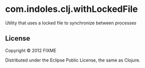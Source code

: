 # com.indoles.clj.withLockedFile

Utility that uses a locked file to synchronize between processes

## License

Copyright © 2012 FIXME

Distributed under the Eclipse Public License, the same as Clojure.
